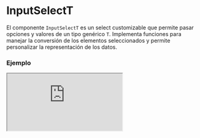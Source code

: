 # InputSelectT

El componente `InputSelectT` es un select customizable que permite pasar opciones y valores de un tipo genérico `T`. Implementa funciones para manejar la conversión de los elementos seleccionados y permite personalizar la representación de los datos.

 

### Ejemplo

<iframe minHeightIframe="30dvh" src="https://fenextjs-component-storybook.vercel.app/iframe.html?args=&id=input-inputselectt--index&viewMode=story" />

### Importación

Para importar el componente InputSelectT, se puede hacer desde fenextjs

```tsx copy
import { InputSelectT } from "fenextjs";
```

### Parámetros

| Parámetro | Tipo | Requerido | Default | Descripcion |
| --------- | ---- | --------- | ------- | ----------- |
| defaultValue | T | no |  | Valor por defecto seleccionado en el select. |
| value | T | no |  | Valor actualmente seleccionado. |
| options | T[] | sí |  | Lista de opciones disponibles para seleccionar. |
| onChange | (v?: T) =\> void | no |  | Función que se ejecuta cuando cambia el valor seleccionado. |
| onParse | (v?: T) =\> InputSelectItemOptionBaseProps\<T\> | sí |  | Función utilizada para convertir el valor del tipo `T` en una opción seleccionable para el componente `InputSelect`. |

### Storybook

Para ver el storybook del componente lo puede hacer con este [link](https://fenextjs-component-storybook.vercel.app/?path=/story/input-inputselectt--index)

### Usos

- Uso básico de InputSelectT

```tsx copy

const options = [{ id: 1, name: "Option 1" }, { id: 2, name: "Option 2" }];

<InputSelectT
    options={options}
    onParse={(option) => ({ label: option.name, value: option.id })}
    onChange={(selected) => console.log(selected)}
/>
```

- InputSelectT con valor por defecto

```tsx copy

const options = [{ id: 1, name: "Option 1" }, { id: 2, name: "Option 2" }];

<InputSelectT
    defaultValue={options[0]}
    options={options}
    onParse={(option) => ({ label: option.name, value: option.id })}
/>
```

